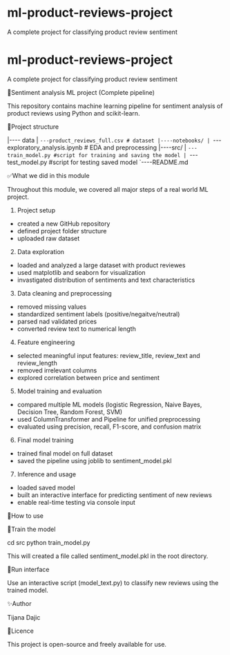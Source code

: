 # ml-product-reviews-project
A complete project for classifying product review sentiment

# ml-product-reviews-project
A complete project for classifying product review sentiment

🧠Sentiment analysis ML project (Complete pipeline)

This repository contains machine learning pipeline for sentiment analysis of product reviews using Python and scikit-learn.

🤝Project structure

|---- data
| `---product_reviews_full.csv # dataset
|----notebooks/
| `---exploratory_analysis.ipynb # EDA and preprocessing
|----src/
| `---train_model.py #script for training and saving the model
| `---test_model.py #script for testing saved model
`----README.md

✅What we did in this module

Throughout this module, we covered all major steps of a real world ML project.

1. Project setup
- created a new GitHub repository
- defined project folder structure
- uploaded raw dataset

2. Data exploration
- loaded and analyzed a large dataset with product reviewes
- used matplotlib and seaborn for visualization
- invastigated distribution of sentiments and text characteristics

3. Data cleaning and preprocessing
- removed missing values
- standardized sentiment labels (positive/negaitve/neutral)
- parsed nad validated prices
- converted review text to numerical length

4. Feature engineering
- selected meaningful input features: review_title, review_text and review_length
- removed irrelevant columns
- explored correlation between price and sentiment

5. Model training and evaluation
- compared multiple ML models (logistic Regression, Naive Bayes, Decision Tree, Random Forest, SVM)
- used ColumnTransformer and Pipeline for unified preprocessing
- evaluated using precision, recall, F1-score, and confusion matrix

6. Final model training
- trained final model on full dataset
- saved the pipeline using joblib to sentiment_model.pkl

7. Inference and usage
- loaded saved model
- built an interactive interface for predicting sentiment of new reviews
- enable real-time testing via console input

🚀How to use

🔧Train the model

 cd src
 python train_model.py

 This will created a file called sentiment_model.pkl in the root directory.

 🔎Run interface

 Use an interactive script (model_text.py) to classify new reviews using the trained model.

 ✨Author

 Tijana Dajic

 📜Licence
 
 This project is open-source and freely available for use.


